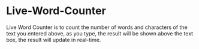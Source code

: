 # Live-Word-Counter
Live Word Counter is to count the number of words and characters of the text you entered above, as you type, the result will be shown above the text box, the result will update in real-time.
